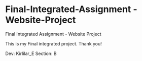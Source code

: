 # Final-Integrated-Assignment - Website-Project
Final Integrated Assignment - Website Project

This is my Final integrated project.
  Thank you!

Dev: Kirlilar_E
Section: B

